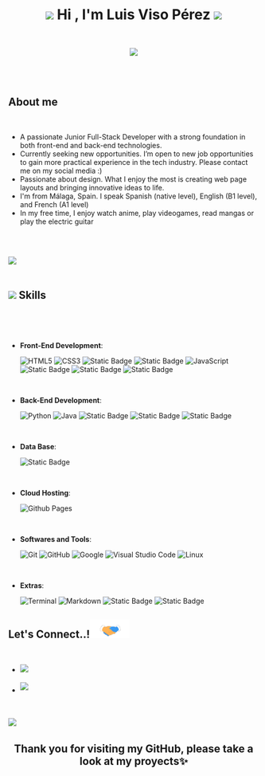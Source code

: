 <h1 align="center"><img src="https://user-images.githubusercontent.com/74038190/216654112-f34391b7-72e0-4053-8849-30dcaeaa1aaa.gif" width="60" /> <b>Hi , I'm Luis Viso Pérez </b><img src="https://user-images.githubusercontent.com/74038190/216649417-9acc58df-9186-4132-ad43-819a57babb67.gif" width="60" /></h1>
<br>
<!--  -->
<p align="center">
  <img src="https://github.com/Anmol-Baranwal/Cool-GIFs-For-GitHub/assets/74038190/de30015f-dc5f-4ecf-a49b-ccd2b89776e4" width="500">
<br><br>
</p>


<br>



	
##  About me

<br>

- A passionate Junior Full-Stack Developer with a strong foundation in both front-end and back-end technologies.
- Currently seeking new opportunities. I’m open to new job opportunities to gain more practical experience in the tech industry. Please contact me on my social media :)
- Passionate about design. What I enjoy the most is creating web page layouts and bringing innovative ideas to life.
- I'm from Málaga, Spain. I speak Spanish (native level), English (B1 level), and French (A1 level)
- In my free time, I enjoy watch anime, play videogames, read mangas or play the electric guitar

<br><br>

<img src="https://user-images.githubusercontent.com/73097560/115834477-dbab4500-a447-11eb-908a-139a6edaec5c.gif"><br><br>

## <img src="https://media2.giphy.com/media/QssGEmpkyEOhBCb7e1/giphy.gif?cid=ecf05e47a0n3gi1bfqntqmob8g9aid1oyj2wr3ds3mg700bl&rid=giphy.gif" width ="25"><b> Skills</b>
<br>

<p align="center">

<br>   
    
- **Front-End Development**:

   ![HTML5](https://img.shields.io/badge/HTML5%20-%23E34F26.svg?style=for-the-badge&logo=html5&logoColor=white)
   ![CSS3](https://img.shields.io/badge/CSS%20-%231572B6.svg?style=for-the-badge&logo=css3&logoColor=white)
  ![Static Badge](https://img.shields.io/badge/Sass-%23D913D6?style=for-the-badge&logo=sass&logoColor=white)
  ![Static Badge](https://img.shields.io/badge/Bootstrap-%23920390?style=for-the-badge&logo=bootstrap&logoColor=white)
   ![JavaScript](https://img.shields.io/badge/JavaScript%20-%23F7DF1E.svg?style=for-the-badge&logo=javascript&logoColor=black)
  ![Static Badge](https://img.shields.io/badge/Typescript-%23249BE3?style=for-the-badge&logo=typescript&logoColor=white&logoSize=90px)
  ![Static Badge](https://img.shields.io/badge/Astro-%23B700E3?style=for-the-badge&logo=astro&logoColor=white)
  ![Static Badge](https://img.shields.io/badge/React-%2305CFCF?style=for-the-badge&logo=react&logoColor=white)

  <br>

- **Back-End Development**:
  
  ![Python](https://img.shields.io/badge/Python%20-%2314354C.svg?style=for-the-badge&logo=python&logoColor=white)
  ![Java](https://img.shields.io/badge/Java%20-%23F5460C?style=for-the-badge&logo=java&logo)
  ![Static Badge](https://img.shields.io/badge/Spring-%2341E157?style=for-the-badge&logo=spring&logoColor=white)
  ![Static Badge](https://img.shields.io/badge/Django-%23BB9F01?style=for-the-badge&logo=django&logoColor=white)
  ![Static Badge](https://img.shields.io/badge/Node.js-%2307A51C?style=for-the-badge&logo=node.js&logoColor=white)

<br>

- **Data Base**:

  ![Static Badge](https://img.shields.io/badge/SQL-%23BC6406?style=for-the-badge&logo=MYSQL&logoColor=white)

<br>

- **Cloud Hosting**:

    ![Github Pages](https://img.shields.io/badge/GitHub%20Pages-%23327FC7.svg?style=for-the-badge&logo=github&logoColor=white)
    
<br>

- **Softwares and Tools**:

    ![Git](https://img.shields.io/badge/git-%23F05033.svg?style=for-the-badge&logo=git&logoColor=white)
    ![GitHub](https://img.shields.io/badge/github-%23121011.svg?style=for-the-badge&logo=github&logoColor=white)
    ![Google](https://img.shields.io/badge/google-%234285F4.svg?style=for-the-badge&logo=google&logoColor=white)
    ![Visual Studio Code](https://img.shields.io/badge/Visual%20Studio%20Code-0078d7.svg?style=for-the-badge&logo=visual-studio-code&logoColor=white)
    ![Linux](https://img.shields.io/badge/Linux-FCC624?style=for-the-badge&logo=linux&logoColor=black) 

<br>

- **Extras**:

    ![Terminal](https://img.shields.io/badge/Terminal-%23054020?style=for-the-badge&logo=gnu-bash&logoColor=white)
    ![Markdown](https://img.shields.io/badge/markdown-%23000000.svg?style=for-the-badge&logo=markdown&logoColor=white)
    ![Static Badge](https://img.shields.io/badge/Figma-%23BF30A3?style=for-the-badge&logo=figma&logoColor=white)
    ![Static Badge](https://img.shields.io/badge/Vite-%23EEDC00?style=for-the-badge&logo=vite&logoColor=white)




</p>



## <b> Let's Connect..!</b><img src="https://github.com/0xAbdulKhalid/0xAbdulKhalid/raw/main/assets/mdImages/handshake.gif" width ="80">
<br>
<div align='left'>

<ul>

<li>
<a href="https://www.linkedin.com/in/luis-alberto-viso-perez-2a9273311/" target="_blank">
<img src="https://img.shields.io/badge/Linkedin%3A%20Luis%20Alberto%20Viso%20Perez-%2303F5EA?style=for-the-badge&logo=linkedin&logoColor=white)"/>
</a>
</li>

<br>

<li>
<a href="mailto:lalbertohab@gmail.com" target="_blank">
<img src="https://img.shields.io/badge/gmail:  Luis Alberto Viso Perez-%23EA4335.svg?style=for-the-badge&logo=gmail&logoColor=white" t=mail style="margin-bottom: 5px;" />
</a>
</li>
</ul>
<br>
</div>

<br>
<img src="https://user-images.githubusercontent.com/73097560/115834477-dbab4500-a447-11eb-908a-139a6edaec5c.gif">
<br>


<div align='center'>

## <b>Thank you for visiting my GitHub, please take a look at my proyects✨</b>

</div>
